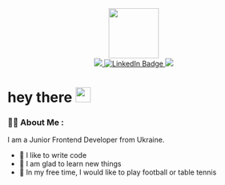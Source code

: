 <div align="center">
  <img src="https://media.giphy.com/media/M9gbBd9nbDrOTu1Mqx/giphy.gif" width="100"/>
</div>

<div align="center">
  <a href="mailto:nkovlev4@gmail.com">
    <img src="https://img.shields.io/badge/Gmail-white?style=for-the-badge&logo=Gmail&logoColor=red"/>
  </a> 
  <a href="https://www.linkedin.com/in/mykyta-kovlev-5aab54270/">
    <img src="https://img.shields.io/badge/LinkedIn-blue?style=for-the-badge&logo=linkedin&logoColor=white" alt="LinkedIn Badge"/>
  </a>
  <a href="https://telegram.me/nick_devweb">
    <img src="https://img.shields.io/badge/Telegram-white?style=for-the-badge&logo=Telegram&logoColor=blue"/>
  </a>
</div>

<div align="center">
  <img src="https://komarev.com/ghpvc/?username=nkovlev&style=flat-square&color=blue" alt=""/>
</div>

# hey there <img src="https://media.giphy.com/media/hvRJCLFzcasrR4ia7z/giphy.gif" width="30px"/>

### :man_technologist: About Me :
I am a Junior Frontend Developer from Ukraine.

- 💪 I like to write code
- 💼 I am glad to learn new things
- 🏓 In my free time, I would like to play football or table tennis
